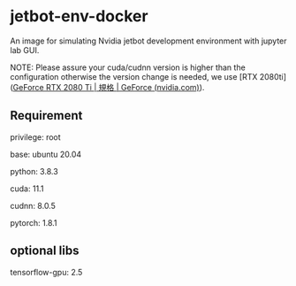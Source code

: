 # jetbot-env-docker
An image for simulating Nvidia jetbot development environment with jupyter lab GUI.

NOTE: Please assure your cuda/cudnn version is higher than the configuration otherwise the version change is needed, we use [RTX 2080ti]([GeForce RTX 2080 Ti | 規格 | GeForce (nvidia.com)](https://www.nvidia.com/zh-tw/geforce/graphics-cards/geforce-rtx-2080-ti/specifications/)).

## Requirement

privilege: root 

base: ubuntu 20.04

python: 3.8.3

cuda: 11.1

cudnn: 8.0.5

pytorch: 1.8.1

## optional libs

tensorflow-gpu: 2.5